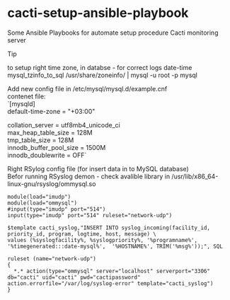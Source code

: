 # cacti-setup-ansible-playbook
Some Ansible Playbooks for automate setup procedure Cacti monitoring server

> [!TIP]
> to setup right time zone, in databse - for correct logs date-time  
> mysql_tzinfo_to_sql /usr/share/zoneinfo/ | mysql -u root -p mysql

Add new config file in /etc/mysql/mysql.d/example.cnf  
contenet file:  
`[mysqld]  
default-time-zone = "+03:00"  
  
collation_server = utf8mb4_unicode_ci  
max_heap_table_size = 128M  
tmp_table_size = 128M  
innodb_buffer_pool_size = 1500M  
innodb_doublewrite = OFF`  


Right RSylog config file (for insert data in to MySQL database)   
Befor running RSyslog demon - check avalible library in /usr/lib/x86_64-linux-gnu/rsyslog/ommysql.so  
```
module(load="imudp")
module(load="ommysql")
#input(type="imudp" port="514")
input(type="imudp" port="514" ruleset="network-udp")

$template cacti_syslog,"INSERT INTO syslog_incoming(facility_id, priority_id, program, logtime, host, message) \
values (%syslogfacility%, %syslogpriority%, '%programname%', '%timegenerated:::date-mysql%',  '%HOSTNAME%', TRIM('%msg%'));", SQL

ruleset (name="network-udp")
{
  *.* action(type="ommysql" server="localhost" serverport="3306" db="cacti" uid="cacti" pwd="cactipassword" action.errorfile="/var/log/syslog-error" template="cacti_syslog")
}
```

